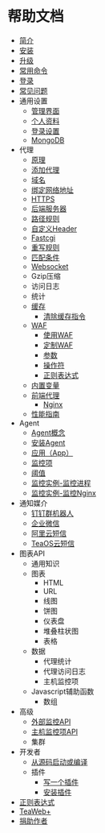 # 帮助文档
* [简介](main/Summary.md)
* [安装](main/Install.md)
* [升级](main/Upgrade.md)
* [常用命令](main/Commands.md)
* [登录](main/Login.md)
* [常见问题](main/FAQ.md)
* 通用设置
  * [管理界面](settings/Service.md)
  * [个人资料](settings/Profile.md)
  * [登录设置](settings/Login.md)
  * [MongoDB](settings/MongoDB.md)
* 代理
  * [原理](proxy/Architect.md)
  * [添加代理](proxy/CreateProxy.md)
  * [域名](proxy/Domain.md)
  * [绑定网络地址](proxy/Listen.md)
  * [HTTPS](proxy/HTTPS.md)
  * [后端服务器](proxy/Backend.md)
  * [路径规则](proxy/Location.md)
  * [自定义Header](proxy/Header.md)
  * [Fastcgi](proxy/Fastcgi.md)
  * [重写规则](proxy/Rewrite.md)
  * [匹配条件](proxy/RequestCond.md)
  * [Websocket](proxy/Websocket.md)
  * Gzip压缩
  * 访问日志
  * 统计
  * [缓存](cache/Index.md)
     * [清除缓存指令](cache/PurgeAPI.md)
  * [WAF](waf/Index.md)
     * [使用WAF](waf/Usage.md)
     * [定制WAF](waf/Config.md)
     * [参数](waf/Checkpoints.md)
     * [操作符](waf/Operators.md)
     * [正则表达式](waf/Regexp.md)
  * [内置变量](proxy/Variables.md)
  * [前端代理](proxy/Frontend.md)
     * [Nginx](proxy/Nginx.md)
     <!-- * Apache -->
     <!-- * Varnish -->
     <!-- * Squid -->
     <!-- * HAProxy -->
  * [性能指南](proxy/Performance.md)
* Agent
   * [Agent概念](agents/Index.md)
   * [安装Agent](agents/Install.md)
   * [应用（App）](agents/App.md)
   <!--* 任务-->
   * [监控项](agents/Item.md)
   * [阈值](agents/Threshold.md)
   * [监控实例-监控进程](agents/examples/Mongo.md)
   * [监控实例-监控Nginx](agents/examples/Nginx.md)
* 通知媒介
  * [钉钉群机器人](notices/DingTalk.md)
  * [企业微信](notices/QyWeixin.md)
  * [阿里云短信](notices/AliyunSms.md)
  * [TeaOS云短信](notices/TeaSms.md)
* 图表API
  * 通用知识
  * 图表
     * HTML
     * URL
     * 线图
     * 饼图
     * 仪表盘
     * 堆叠柱状图
     * 表格
  * 数据
     * 代理统计
     * 代理访问日志
     * 主机监控项
  * Javascript辅助函数
     * 数组
* 高级
  * [外部监控API](advanced/APIMonitor.md)
  * [主机监控项API](advanced/APIMonitorAgentItem.md)
  * 集群
* 开发者
  * [从源码启动或编译](main/Build.md)
  * 插件
     * [写一个插件](plugins/Write.md)
     * [安装插件](plugins/Install.md)
* [正则表达式](regexp/Regexp.md)
* [TeaWeb+](plus/Index.md)
* [捐助作者](donate/Index.md)